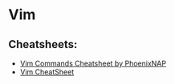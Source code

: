 # Vim

## Cheatsheets:

- [Vim Commands Cheatsheet by PhoenixNAP](./Vim%20commands%20cheat%20sheet%20by%20PhoenixNAP.pdf)
- [Vim CheatSheet](./vim-cheatsheet.pdf)
